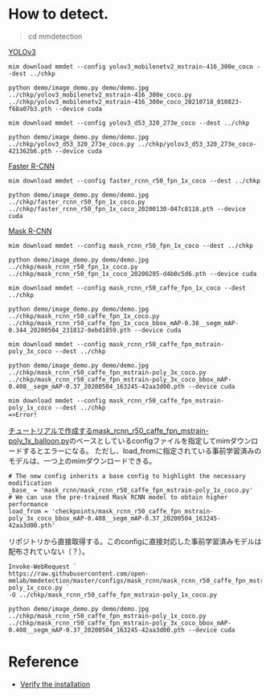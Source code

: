 # How to detect.

>cd mmdetection

[YOLOv3](https://github.com/open-mmlab/mmdetection/tree/master/configs/yolo)
```
mim download mmdet --config yolov3_mobilenetv2_mstrain-416_300e_coco --dest ../chkp
```
```
python demo/image_demo.py demo/demo.jpg ../chkp/yolov3_mobilenetv2_mstrain-416_300e_coco.py ../chkp/yolov3_mobilenetv2_mstrain-416_300e_coco_20210718_010823-f68a07b3.pth --device cuda
````
```
mim download mmdet --config yolov3_d53_320_273e_coco --dest ../chkp
```
```
python demo/image_demo.py demo/demo.jpg ../chkp/yolov3_d53_320_273e_coco.py ../chkp/yolov3_d53_320_273e_coco-421362b6.pth --device cuda
```

[Faster R-CNN](https://github.com/open-mmlab/mmdetection/tree/master/configs/faster_rcnn)
```
mim download mmdet --config faster_rcnn_r50_fpn_1x_coco --dest ../chkp
```
```
python demo/image_demo.py demo/demo.jpg ../chkp/faster_rcnn_r50_fpn_1x_coco.py ../chkp/faster_rcnn_r50_fpn_1x_coco_20200130-047c8118.pth --device cuda
```

[Mask R-CNN](https://github.com/open-mmlab/mmdetection/tree/master/configs/mask_rcnn)
```
mim download mmdet --config mask_rcnn_r50_fpn_1x_coco --dest ../chkp
```
```
python demo/image_demo.py demo/demo.jpg ../chkp/mask_rcnn_r50_fpn_1x_coco.py ../chkp/mask_rcnn_r50_fpn_1x_coco_20200205-d4b0c5d6.pth --device cuda
```
```
mim download mmdet --config mask_rcnn_r50_caffe_fpn_1x_coco --dest ../chkp
```
```
python demo/image_demo.py demo/demo.jpg ../chkp/mask_rcnn_r50_caffe_fpn_1x_coco.py ../chkp/mask_rcnn_r50_caffe_fpn_1x_coco_bbox_mAP-0.38__segm_mAP-0.344_20200504_231812-0ebd1859.pth --device cuda
```
```
mim download mmdet --config mask_rcnn_r50_caffe_fpn_mstrain-poly_3x_coco --dest ../chkp
```
```
python demo/image_demo.py demo/demo.jpg ../chkp/mask_rcnn_r50_caffe_fpn_mstrain-poly_3x_coco.py ../chkp/mask_rcnn_r50_caffe_fpn_mstrain-poly_3x_coco_bbox_mAP-0.408__segm_mAP-0.37_20200504_163245-42aa3d00.pth --device cuda
```
```
mim download mmdet --config mask_rcnn_r50_caffe_fpn_mstrain-poly_1x_coco --dest ../chkp
=>Error!
```
[チュートリアルで作成するmask_rcnn_r50_caffe_fpn_mstrain-poly_1x_balloon.py](https://mmdetection.readthedocs.io/en/latest/2_new_data_model.html#prepare-the-customized-dataset)のベースとしているconfigファイルを指定してmimダウンロードするとエラーになる。
ただし、load_fromに指定されている事前学習済みのモデルは、一つ上のmimダウンロードできる。
```
# The new config inherits a base config to highlight the necessary modification
_base_ = 'mask_rcnn/mask_rcnn_r50_caffe_fpn_mstrain-poly_1x_coco.py'
# We can use the pre-trained Mask RCNN model to obtain higher performance
load_from = 'checkpoints/mask_rcnn_r50_caffe_fpn_mstrain-poly_3x_coco_bbox_mAP-0.408__segm_mAP-0.37_20200504_163245-42aa3d00.pth'
```
リポジトリから直接取得する。このconfigに直接対応した事前学習済みモデルは配布されていない（？）。
```
Invoke-WebRequest `
https://raw.githubusercontent.com/open-mmlab/mmdetection/master/configs/mask_rcnn/mask_rcnn_r50_caffe_fpn_mstrain-poly_1x_coco.py `
-O ../chkp/mask_rcnn_r50_caffe_fpn_mstrain-poly_1x_coco.py

python demo/image_demo.py demo/demo.jpg ../chkp/mask_rcnn_r50_caffe_fpn_mstrain-poly_1x_coco.py ../chkp/mask_rcnn_r50_caffe_fpn_mstrain-poly_3x_coco_bbox_mAP-0.408__segm_mAP-0.37_20200504_163245-42aa3d00.pth --device cuda
```

# Reference

- [Verify the installation](https://mmdetection.readthedocs.io/en/stable/get_started.html#verify-the-installation)
